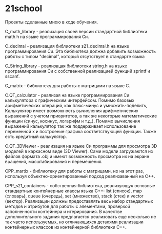 # 21school
Проекты сделанные мною в ходе обучения.

C_math_library -  реализация своей версии стандартной библиотеки math.h на языке программирования Си.

C_decimal - реализация библиотеки s21_decimal.h на языке программирования Си. 
Эта библиотека должна добавить возможность работы с типом "decimal", который отсутствует в стандарте языка

C_String_library -  реализацая библиотеки string.h на языке программирования Си с собственной реализацией функций sprintf и sscanf.

C_matrix - библиотеку для работы с матрицами на языке С.

C.QT_calculator - реализая на языке программирования Си калькулятора с графическим интерфейсом. Помимо базовых арифметических операций, как плюс-минус и умножить-поделить, 
Калькулятор имеет возможность вычисления арифметических выражений с учетом приоритетов, а так же некоторые математические функции
(синус, косинус, логарифм и т.д.). Помимо вычисления выражений калькулятор так же поддерживает использование переменной x и построение графика 
соответствующей функции. Также есть кредитный калькулятор.

C.QT_3DViewer - реализация на языке Си программы для просмотра 3D моделей в каркасном виде (3D Viewer). 
Сами модели загружаются из файлов формата .obj и имеют возможность просмотра их на экране вращения, масштабирования и перемещения.

CPP_martix -  библиотеку для работы с матрицами, но на этот раз, используя объектно-ориентированный подход реализаванный на С++.

CPP_s21_containers - собственная библиотека, реализующуя основные стандартные контейнерные классы языка С++: list (список), map (словарь), queue (очередь), set (множество), stack (стек) и vector (вектор). Реализации должны предоставлять весь набор стандартных методов и атрибутов для работы с элементами, проверкой заполненности контейнера и итерирования. В качестве дополнительного задания предлагается реализовать еще несколько не так часто используемых, но отличающихся деталями реализации контейнерных классов из контейнерной библиотеки C++.
